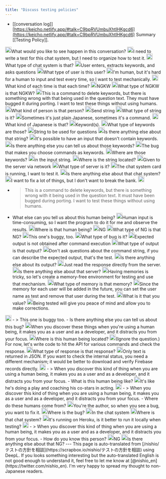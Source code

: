 ```yaml
---
title: "Discuss testing policies"
---
```


- [[conversation log]]
[https://keicho.netlify.app/#talk=C9bpRVUmbuXhtIHKgcd6](https://keicho.netlify.app/#talk=C9bpRVUmbuXhtIHKgcd6)
Summary [[Testing Policy]].

<img src='https://scrapbox.io/api/pages/nishio-en/nisbot/icon' alt='nisbot.icon' height="19.5"/>What would you like to see happen in this conversation?
<img src='https://scrapbox.io/api/pages/nishio-en/nishio/icon' alt='nishio.icon' height="19.5"/>I need to write a test for this chat system, but I need to organize how to test it.
<img src='https://scrapbox.io/api/pages/nishio-en/nisbot/icon' alt='nisbot.icon' height="19.5"/>What type of chat system is that?
<img src='https://scrapbox.io/api/pages/nishio-en/nishio/icon' alt='nishio.icon' height="19.5"/>User enters, extracts keywords, and asks questions
<img src='https://scrapbox.io/api/pages/nishio-en/nisbot/icon' alt='nisbot.icon' height="19.5"/>What type of user is this user?
<img src='https://scrapbox.io/api/pages/nishio-en/nishio/icon' alt='nishio.icon' height="19.5"/>I'm human, but it's hard for a human to input and test every time, so I want to test mechanically.
<img src='https://scrapbox.io/api/pages/nishio-en/nisbot/icon' alt='nisbot.icon' height="19.5"/>What kind of each time is that each time?
<img src='https://scrapbox.io/api/pages/nishio-en/nishio/icon' alt='nishio.icon' height="19.5"/>NGKW
<img src='https://scrapbox.io/api/pages/nishio-en/nisbot/icon' alt='nisbot.icon' height="19.5"/>What type of NGKW is that NGKW?
<img src='https://scrapbox.io/api/pages/nishio-en/nishio/icon' alt='nishio.icon' height="19.5"/>This is a command to delete keywords, but there is something wrong with that being used in the question text. They must have bugged it during porting. I want to test these things without using humans.
<img src='https://scrapbox.io/api/pages/nishio-en/nisbot/icon' alt='nisbot.icon' height="19.5"/>What kind of person is that person?
<img src='https://scrapbox.io/api/pages/nishio-en/nishio/icon' alt='nishio.icon' height="19.5"/>Send string
<img src='https://scrapbox.io/api/pages/nishio-en/nisbot/icon' alt='nisbot.icon' height="19.5"/>What type of string is it?
<img src='https://scrapbox.io/api/pages/nishio-en/nishio/icon' alt='nishio.icon' height="19.5"/>Sometimes it's just plain Japanese, sometimes it's a command.
<img src='https://scrapbox.io/api/pages/nishio-en/nisbot/icon' alt='nisbot.icon' height="19.5"/>What kind of Japanese is that?
<img src='https://scrapbox.io/api/pages/nishio-en/nishio/icon' alt='nishio.icon' height="19.5"/>Keyword(s).
<img src='https://scrapbox.io/api/pages/nishio-en/nisbot/icon' alt='nisbot.icon' height="19.5"/>What type of keywords are those?
<img src='https://scrapbox.io/api/pages/nishio-en/nishio/icon' alt='nishio.icon' height="19.5"/>String to be used for questions
<img src='https://scrapbox.io/api/pages/nishio-en/nisbot/icon' alt='nisbot.icon' height="19.5"/>Is there anything else about that string?
<img src='https://scrapbox.io/api/pages/nishio-en/nishio/icon' alt='nishio.icon' height="19.5"/>It's possible to have an input that doesn't contain keywords.
<img src='https://scrapbox.io/api/pages/nishio-en/nisbot/icon' alt='nisbot.icon' height="19.5"/>Is there anything else you can tell us about those keywords?
<img src='https://scrapbox.io/api/pages/nishio-en/nishio/icon' alt='nishio.icon' height="19.5"/>The bug that makes you choose commands as keywords.
<img src='https://scrapbox.io/api/pages/nishio-en/nisbot/icon' alt='nisbot.icon' height="19.5"/>Where are those keywords?
<img src='https://scrapbox.io/api/pages/nishio-en/nishio/icon' alt='nishio.icon' height="19.5"/>in the input string.
<img src='https://scrapbox.io/api/pages/nishio-en/nisbot/icon' alt='nisbot.icon' height="19.5"/>Where is the string located?
<img src='https://scrapbox.io/api/pages/nishio-en/nishio/icon' alt='nishio.icon' height="19.5"/>Given to the server via network
<img src='https://scrapbox.io/api/pages/nishio-en/nisbot/icon' alt='nisbot.icon' height="19.5"/>What type of server is it?
<img src='https://scrapbox.io/api/pages/nishio-en/nishio/icon' alt='nishio.icon' height="19.5"/>The chat system card is running, I want to test it.
<img src='https://scrapbox.io/api/pages/nishio-en/nisbot/icon' alt='nisbot.icon' height="19.5"/>Is there anything else about that chat system?
<img src='https://scrapbox.io/api/pages/nishio-en/nishio/icon' alt='nishio.icon' height="19.5"/>I want to fix a lot of things, but I don't want to break the bank.
<img src='https://scrapbox.io/api/pages/nishio-en/nisbot/icon' alt='nisbot.icon' height="19.5"/>
- >  This is a command to delete keywords, but there is something wrong with it being used in the question text. It must have been bugged during porting. I want to test these things without using humans.
- What else can you tell us about this human being?
<img src='https://scrapbox.io/api/pages/nishio-en/nishio/icon' alt='nishio.icon' height="19.5"/>Human input is time-consuming, so I want the program to do it for me and observe the results.
<img src='https://scrapbox.io/api/pages/nishio-en/nisbot/icon' alt='nisbot.icon' height="19.5"/>Where is that human being?
<img src='https://scrapbox.io/api/pages/nishio-en/nishio/icon' alt='nishio.icon' height="19.5"/>NG
<img src='https://scrapbox.io/api/pages/nishio-en/nisbot/icon' alt='nisbot.icon' height="19.5"/>What type of NG is that NG?
<img src='https://scrapbox.io/api/pages/nishio-en/nishio/icon' alt='nishio.icon' height="19.5"/>This one's buggy, too.
<img src='https://scrapbox.io/api/pages/nishio-en/nisbot/icon' alt='nisbot.icon' height="19.5"/>What type of bug is it?
<img src='https://scrapbox.io/api/pages/nishio-en/nishio/icon' alt='nishio.icon' height="19.5"/>Expected output is not obtained after command execution
<img src='https://scrapbox.io/api/pages/nishio-en/nisbot/icon' alt='nisbot.icon' height="19.5"/>What type of output is that output?
<img src='https://scrapbox.io/api/pages/nishio-en/nishio/icon' alt='nishio.icon' height="19.5"/>Don't ask questions about the command string, if you can describe the expected output, that's the test.
<img src='https://scrapbox.io/api/pages/nishio-en/nisbot/icon' alt='nisbot.icon' height="19.5"/>Is there anything else about its output?
<img src='https://scrapbox.io/api/pages/nishio-en/nishio/icon' alt='nishio.icon' height="19.5"/>Just read the response directly from the server.
<img src='https://scrapbox.io/api/pages/nishio-en/nisbot/icon' alt='nisbot.icon' height="19.5"/>Is there anything else about that server?
<img src='https://scrapbox.io/api/pages/nishio-en/nishio/icon' alt='nishio.icon' height="19.5"/>Having memories is tricky, so let's create a memory-free environment for testing and use that mechanism.
<img src='https://scrapbox.io/api/pages/nishio-en/nisbot/icon' alt='nisbot.icon' height="19.5"/>What type of memory is that memory?
<img src='https://scrapbox.io/api/pages/nishio-en/nishio/icon' alt='nishio.icon' height="19.5"/>Since the memory for each user will be added in the future, you can set the user name as test and remove that user during the test.
<img src='https://scrapbox.io/api/pages/nishio-en/nisbot/icon' alt='nisbot.icon' height="19.5"/>What is it that you value?
<img src='https://scrapbox.io/api/pages/nishio-en/nishio/icon' alt='nishio.icon' height="19.5"/>Being tested will give you peace of mind and allow you to make corrections.
<img src='https://scrapbox.io/api/pages/nishio-en/nisbot/icon' alt='nisbot.icon' height="19.5"/>
- >  This one is buggy too.
- Is there anything else you can tell us about this bug?
<img src='https://scrapbox.io/api/pages/nishio-en/nishio/icon' alt='nishio.icon' height="19.5"/>When you discover these things when you're using a human being, it makes you as a user and as a developer, and it distracts you from your focus.
<img src='https://scrapbox.io/api/pages/nishio-en/nisbot/icon' alt='nisbot.icon' height="19.5"/>Where is this human being located?
<img src='https://scrapbox.io/api/pages/nishio-en/nishio/icon' alt='nishio.icon' height="19.5"/>(Ignore the question.) For now, let's write code to hit the API for various commands and check the response.
<img src='https://scrapbox.io/api/pages/nishio-en/nisbot/icon' alt='nisbot.icon' height="19.5"/>What type of response is that response?
<img src='https://scrapbox.io/api/pages/nishio-en/nishio/icon' alt='nishio.icon' height="19.5"/>Only text is returned in JSON. If you want to check the internal status, you need a different mechanism; it would be better to download and verify Firebase records directly.
<img src='https://scrapbox.io/api/pages/nishio-en/nisbot/icon' alt='nisbot.icon' height="19.5"/>
- >  When you discover this kind of thing when you are using a human being, it makes you as a user and as a developer, and it distracts you from your focus.
- What is this human being like?
<img src='https://scrapbox.io/api/pages/nishio-en/nishio/icon' alt='nishio.icon' height="19.5"/>It's like he's doing a play and coaching his co-stars in acting.
<img src='https://scrapbox.io/api/pages/nishio-en/nisbot/icon' alt='nisbot.icon' height="19.5"/>
- >  When you discover this kind of thing when you are using a human being, it makes you as a user and as a developer, and it distracts you from your focus.
- Where do these humans come from?
<img src='https://scrapbox.io/api/pages/nishio-en/nishio/icon' alt='nishio.icon' height="19.5"/>You're the author, so when you see a bug, you want to fix it.
<img src='https://scrapbox.io/api/pages/nishio-en/nisbot/icon' alt='nisbot.icon' height="19.5"/>Where is the bug?
<img src='https://scrapbox.io/api/pages/nishio-en/nishio/icon' alt='nishio.icon' height="19.5"/>In the chat system
<img src='https://scrapbox.io/api/pages/nishio-en/nisbot/icon' alt='nisbot.icon' height="19.5"/>Where is that chat system?
<img src='https://scrapbox.io/api/pages/nishio-en/nishio/icon' alt='nishio.icon' height="19.5"/>It's running on Heroku, is it better to run it locally when testing?
<img src='https://scrapbox.io/api/pages/nishio-en/nisbot/icon' alt='nisbot.icon' height="19.5"/>
- >  When you discover this kind of thing when you are using a human being, it makes you as a user and as a developer, and it distracts you from your focus.
- How do you know this person?
<img src='https://scrapbox.io/api/pages/nishio-en/nishio/icon' alt='nishio.icon' height="19.5"/>NG
<img src='https://scrapbox.io/api/pages/nishio-en/nisbot/icon' alt='nisbot.icon' height="19.5"/>Is there anything else about that NG?
---
This page is auto-translated from [/nishio/テストの方針を相談](https://scrapbox.io/nishio/テストの方針を相談) using DeepL. If you looks something interesting but the auto-translated English is not good enough to understand it, feel free to let me know at [@nishio_en](https://twitter.com/nishio_en). I'm very happy to spread my thought to non-Japanese readers.